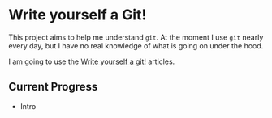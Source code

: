 # Write yourself a Git!
This project aims to help me understand `git`. At the moment I use `git` nearly every day, 
but I have no real knowledge of what is going on under the hood.

I am going to use the [Write yourself a git!](https://wyag.thb.lt/#intro) articles.


## Current Progress
- Intro 